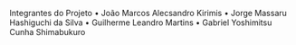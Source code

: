 Integrantes do Projeto
• João Marcos Alecsandro Kirimis
• Jorge Massaru Hashiguchi da Silva
• Guilherme Leandro Martins
• Gabriel Yoshimitsu Cunha Shimabukuro
